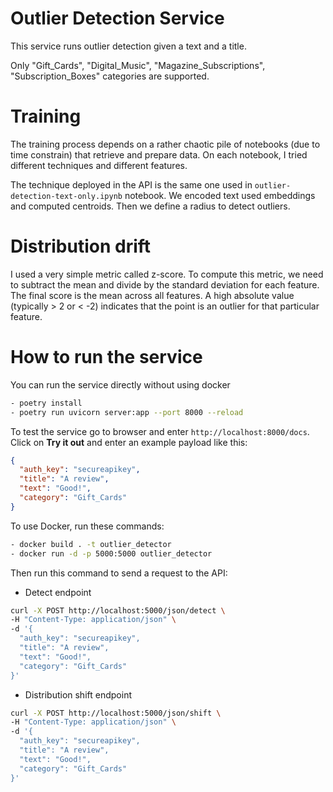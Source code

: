 # Outlier Detection Service

This service runs outlier detection given a text and a title. 

Only "Gift_Cards", "Digital_Music", "Magazine_Subscriptions", "Subscription_Boxes" categories are supported.

# Training

The training process depends on a rather chaotic pile of notebooks (due to time constrain) that retrieve and prepare data.
On each notebook, I tried different techniques and different features.

The technique deployed in the API is the same one used in `outlier-detection-text-only.ipynb` notebook.
We encoded text used embeddings and computed centroids. Then we define a radius to detect outliers.

# Distribution drift
I used a very simple metric called z-score. To compute this metric, we need to subtract the mean and divide by the standard deviation for each feature.
The final score is the mean across all features. A high absolute value (typically > 2 or < -2) indicates that the point is an outlier for that particular feature.

# How to run the service
You can run the service directly without using docker
```bash
- poetry install
- poetry run uvicorn server:app --port 8000 --reload
```
To test the service go to browser and enter `http://localhost:8000/docs`. Click on **Try it out** and enter an example payload like this:
```json
{
  "auth_key": "secureapikey",
  "title": "A review",
  "text": "Good!",
  "category": "Gift_Cards"
}
```
To use Docker, run these commands:
```bash
- docker build . -t outlier_detector 
- docker run -d -p 5000:5000 outlier_detector
```
Then run this command to send a request to the API:
- Detect endpoint
```bash
curl -X POST http://localhost:5000/json/detect \
-H "Content-Type: application/json" \
-d '{
  "auth_key": "secureapikey",
  "title": "A review",
  "text": "Good!",
  "category": "Gift_Cards"
}'
```
- Distribution shift endpoint
```bash
curl -X POST http://localhost:5000/json/shift \
-H "Content-Type: application/json" \
-d '{
  "auth_key": "secureapikey",
  "title": "A review",
  "text": "Good!",
  "category": "Gift_Cards"
}'
```







